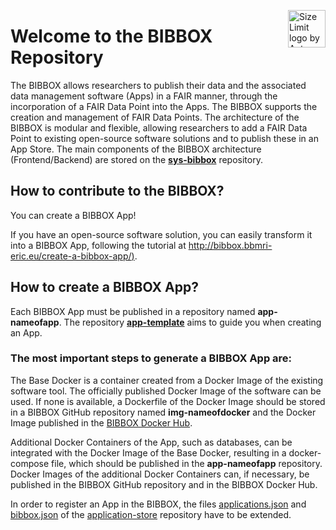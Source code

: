 <img src="./application-store/img/silicolab_logo.png" align="right"
     alt="Size Limit logo by Anton Lovchikov" width="60" height="60">

# Welcome to the BIBBOX Repository

The BIBBOX allows researchers to publish their data and the associated data management software (Apps) in a FAIR manner, through the incorporation of a FAIR Data Point into the Apps. 
The BIBBOX supports the creation and management of FAIR Data Points. The architecture of the BIBBOX is modular and flexible, allowing researchers to add a FAIR Data Point to existing open-source software solutions and to publish these in an App Store. The main components of the BIBBOX architecture (Frontend/Backend) are stored on the [**sys-bibbox**](https://github.com/bibbox/sys-bibbox) repository.


## How to contribute to the BIBBOX?

You can create a BIBBOX App! 

If you have an open-source software solution, you can easily transform it into a BIBBOX App, following the tutorial at [http://bibbox.bbmri-eric.eu/create-a-bibbox-app/)](http://bibbox.bbmri-eric.eu/create-a-bibbox-app/).


## How to create a BIBBOX App?

Each BIBBOX App must be published in a repository named **app-nameofapp**. The repository [**app-template**](https://github.com/bibbox/app-template) aims to guide you when creating an App. 

### The most important steps to generate a BIBBOX App are:

The Base Docker is a container created from a Docker Image of the existing software tool. The officially published Docker Image of the software can be used. If none is available, a Dockerfile of the Docker Image should be stored in a BIBBOX GitHub repository named **img-nameofdocker** and the Docker Image published in the [BIBBOX Docker Hub](https://hub.docker.com/u/bibbox/).



Additional Docker Containers of the App, such as databases, can be integrated with the Docker Image of the Base Docker, resulting in a docker-compose file, which should be published in the **app-nameofapp** repository. 
Docker Images of the additional Docker Containers can, if necessary, be published in the BIBBOX GitHub repository and in the BIBBOX Docker Hub.

In order to register an App in the BIBBOX, the files [applications.json](https://github.com/bibbox/application-store/blob/master/applications.json)  and [bibbox.json](https://github.com/bibbox/application-store/blob/master/bibbox.json) of the [application-store](https://github.com/bibbox/application-store) repository have to be extended.




